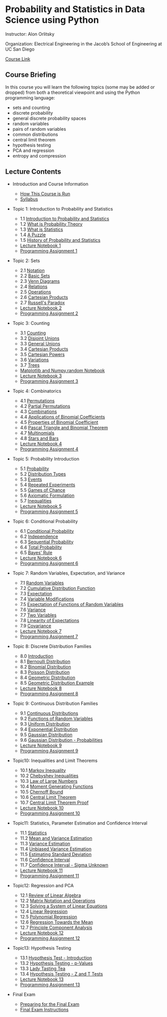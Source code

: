 # Probability and Statistics in Data Science using Python


Instructor: Alon Orlitsky

Organization: Electrical Engineering in the Jacob’s School of Engineering at UC San Diego

[Course Link](https://courses.edx.org/courses/course-v1:UCSanDiegoX+DSE210x+1T2020/course/)


## Course Briefing

In this course you will learn the following topics (some may be added or dropped) from both a theoretical viewpoint and using the Python programming language:

+ sets and counting
+ discrete probability
+ general discrete probability spaces
+ random variables
+ pairs of random variables
+ common distributions
+ central limit theorem
+ hypothesis testing
+ PCA and regression
+ entropy and compression


## Lecture Contents

+ Introduction and Course Information
  + [How This Course is Run](./00-CourseInfo.md#how-this-course-is-run)
  + [Syllabus](./00-CourseInfo.md#syllabus)


+ Topic 1: Introduction to Probability and Statistics
  + 1.1 [Introduction to Probability and Statistics](./01-Intro.md#11-introduction-to-probability-and-statistics)
  + 1.2 [What is Probability Theory](./01-Intro.md#12-what-is-probability-theory)
  + 1.3 [What is Statistics](./01-Intro.md#13-what-is-statistics)
  + 1.4 [A Puzzle](./01-Intro.md#14-a-puzzle)
  + 1.5 [History of Probability and Statistics](./01-Intro.md#15-history-of-probability-and-statistics)
  + [Lecture Notebook 1](./01-Intro.md#lecture-notebook-1)
  + [Programming Assignment 1](./01-Intro.md#programming-assignment-1)


+ Topic 2: Sets
  + 2.1 [Notation](./02-Sets.md#21-notation)
  + 2.2 [Basic Sets](./02-Sets.md#21-notation)
  + 2.3 [Venn Diagrams](./02-Sets.md#23-venn-diagrams)
  + 2.4 [Relations](./02-Sets.md#24-relations)
  + 2.5 [Operations](./02-Sets.md#25-operations)
  + 2.6 [Cartesian Products](./02-Sets.md#26-cartesian-products)
  + 2.7 [Russell's Paradox](./02-Sets.md#27-russells-paradox)
  + [Lecture Notebook 2](./02-Sets.md#lecture-notebook-2)
  + [Programming Assignment 2](./02-Sets.md#programming-assignment-2)


+ Topic 3: Counting
  + 3.1 [Counting](./03-Counting.md#31-counting)
  + 3.2 [Disjoint Unions](./03-Counting.md#32-disjoint-unions)
  + 3.3 [General Unions](./03-Counting.md#33-general-unions)
  + 3.4 [Cartesian Products](./03-Counting.md#34-cartesian-products)
  + 3.5 [Cartesian Powers](./03-Counting.md#35-cartesian-powers)
  + 3.6 [Variations](./03-Counting.md#36-variations)
  + 3.7 [Trees](./03-Counting.md#37-trees)
  + [Matplotlib and Numpy.random Notebook](./03-Counting.md#matplotlib-and-numpyrandom-notebook)
  + [Lecture Notebook 3](./03-Counting.md#lecture-notebook-3)
  + [Programming Assignment 3](./03-Counting.md#programming-assignment-3)


+ Topic 4: Combinatorics
  + 4.1 [Permutations](./04-Combinatorics.md#)
  + 4.2 [Partial Permutations](./04-Combinatorics.md#)
  + 4.3 [Combinations](./04-Combinatorics.md#)
  + 4.4 [Applications of Binomial Coefficients](./04-Combinatorics.md#)
  + 4.5 [Properties of Binomial Coefficient](./04-Combinatorics.md#)
  + 4.6 [Pascal Triangle and Binomial Theorem](./04-Combinatorics.md#)
  + 4.7 [Multinomials](./04-Combinatorics.md#)
  + 4.8 [Stars and Bars](./04-Combinatorics.md#)
  + [Lecture Notebook 4](./04-Combinatorics.md#)
  + [Programming Assignment 4](./04-Combinatorics.md#)


+ Topic 5: Probability Introduction
  + 5.1 [Probability](./05-ProbIntro.md#)
  + 5.2 [Distribution Types](./05-ProbIntro.md#)
  + 5.3 [Events](./05-ProbIntro.md#)
  + 5.4 [Repeated Experiments](./05-ProbIntro.md#)
  + 5.5 [Games of Chance](./05-ProbIntro.md#)
  + 5.6 [Axiomatic Formulation](./05-ProbIntro.md#)
  + 5.7 [Inequalities](./05-ProbIntro.md#)
  + [Lecture Notebook 5](./05-ProbIntro.md#)
  + [Programming Assignment 5](./05-ProbIntro.md#)


+ Topic 6: Conditional Probability
  + 6.1 [Conditional Probability](./06-CondProb.md#61-conditional-probability)
  + 6.2 [Independence](./06-CondProb.md#62-independence)
  + 6.3 [Sequential Probability](./06-CondProb.md#63-sequential-probability)
  + 6.4 [Total Probability](./06-CondProb.md#64-total-probability)
  + 6.5 [Bayes' Rule](./06-CondProb.md#65-bayes-rule)
  + [Lecture Notebook 6](./06-CondProb.md#lecture-notebook-6)
  + [Programming Assignment 6](./06-CondProb.md#programming-assignment-6)


+ Topic 7: Random Variables, Expectation, and Variance
  + 7.1 [Random Variables](./07-RvMeanVar.md#71-random-variables)
  + 7.2 [Cumulative Distribution Function](./07-RvMeanVar.md#72-cumulative-distribution-function)
  + 7.3 [Expectation](./07-RvMeanVar.md#73-expectation)
  + 7.4 [Variable Modifications](./07-RvMeanVar.md#74-variable-modifications)
  + 7.5 [Expectation of Functions of Random Variables](./07-RvMeanVar.md#75-expectation-of-functions-of-random-variables)
  + 7.6 [Variance](./07-RvMeanVar.md#76-variance)
  + 7.7 [Two Variables](./07-RvMeanVar.md#77-two-variables)
  + 7.8 [Linearity of Expectations](./07-RvMeanVar.md#78-linearity-of-expectations)
  + 7.9 [Covariance](./07-RvMeanVar.md#79-covariance)
  + [Lecture Notebook 7](./07-RvMeanVar.md#lecture-notebook-7)
  + [Programming Assignment 7](./07-RvMeanVar.md#programming-assignment-7)


+ Topic 8: Discrete Distribution Families
  + 8.0 [Introduction](./08-DiscreteDist.md#)
  + 8.1 [Bernoulli Distribution](./08-DiscreteDist.md#)
  + 8.2 [Binomial Distribution](./08-DiscreteDist.md#)
  + 8.3 [Poisson Distribution](./08-DiscreteDist.md#)
  + 8.4 [Geometric Distribution](./08-DiscreteDist.md#)
  + 8.5 [Geometric Distribution Example](./08-DiscreteDist.md#)
  + [Lecture Notebook 8](./08-DiscreteDist.md#)
  + [Programming Assignment 8](./08-DiscreteDist.md#)


+ Topic 9: Continuous Distribution Families
  + 9.1 [Continuous Distributions](./09-ContDist.md#)
  + 9.2 [Functions of Random Variables](./09-ContDist.md#)
  + 9.3 [Uniform Distribution](./09-ContDist.md#)
  + 9.4 [Exponential Distribution](./09-ContDist.md#)
  + 9.5 [Gaussian Distribution](./09-ContDist.md#)
  + 9.6 [Gaussian Distribution - Probabilities](./09-ContDist.md#)
  + [Lecture Notebook 9](./09-ContDist.md#)
  + [Programming Assignment 9](./09-ContDist.md#)


+ Topic10: Inequalities and Limit Theorems
  + 10.1 [Markov Inequality](./10-InequLimit.md#)
  + 10.2 [Chebyshev Inequalities](./10-InequLimit.md#)
  + 10.3 [Law of Large Numbers](./10-InequLimit.md#)
  + 10.4 [Moment Generating Functions](./10-InequLimit.md#)
  + 10.5 [Chernoff Bound](./10-InequLimit.md#)
  + 10.6 [Central Limit Theorem](./10-InequLimit.md#)
  + 10.7 [Central Limit Theorem Proof](./10-InequLimit.md#)
  + [Lecture Notebook 10](./10-InequLimit.md#)
  + [Programming Assignment 10](./10-InequLimit.md#)


+ Topic11: Statistics, Parameter Estimation and Confidence Interval
  + 11.1 [Statistics](./11-StatEstCI.md#)
  + 11.2 [Mean and Variance Estimation](./11-StatEstCI.md#)
  + 11.3 [Variance Estimation](./11-StatEstCI.md#)
  + 11.4 [Unbiased Variance Estimation](./11-StatEstCI.md#)
  + 11.5 [Estimating Standard Deviation](./11-StatEstCI.md#)
  + 11.6 [Confidence Interval](./11-StatEstCI.md#)
  + 11.7 [Confidence Interval - Sigma Unknown](./11-StatEstCI.md#)
  + [Lecture Notebook 11](./11-StatEstCI.md#)
  + [Programming Assignment 11](./11-StatEstCI.md#)


+ Topic12: Regression and PCA
  + 12.1 [Review of Linear Algebra](./12-RegPCA.md#)
  + 12.2 [Matrix Notation and Operations](./12-RegPCA.md#)
  + 12.3 [Solving a System of Linear Equations](./12-RegPCA.md#)
  + 12.4 [Linear Regression](./12-RegPCA.md#)
  + 12.5 [Polynomial Regression](./12-RegPCA.md#)
  + 12.6 [Regression Towards the Mean](./12-RegPCA.md#)
  + 12.7 [Principle Component Analysis](./12-RegPCA.md#)
  + [Lecture Notebook 12](./12-RegPCA.md#)
  + [Programming Assignment 12](./12-RegPCA.md#)


+ Topic13: Hypothesis Testing
  + 13.1 [Hypothesis Test - Introduction](./13-Hypothesis.md#)
  + 13.2 [Hypothesis Testing - p-Values](./13-Hypothesis.md#)
  + 13.3 [Lady Tasting Tea](./13-Hypothesis.md#)
  + 13.4 [Hypothesis Testing - Z and T Tests](./13-Hypothesis.md#)
  + [Lecture Notebook 13](./13-Hypothesis.md#)
  + [Programming Assignment 13](./13-Hypothesis.md#)
 
 
+ Final Exam
  + [Preparing for the Final Exam](./14-Final.md)
  + [Final Exam Instructions](./14-Final.md)





